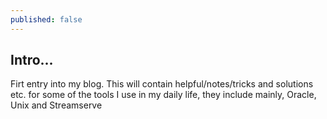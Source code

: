 ```yaml
---
published: false
---
```

## Intro...

Firt entry into my blog. This will contain helpful/notes/tricks and solutions etc. for some of the tools I use in my daily life, they include mainly, Oracle, Unix and Streamserve